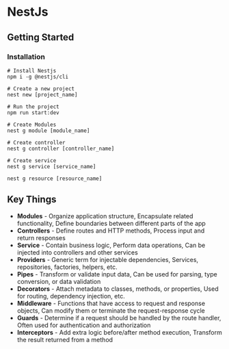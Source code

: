 # NestJs
## Getting Started

### Installation
```
# Install Nestjs
npm i -g @nestjs/cli

# Create a new project
nest new [project_name]

# Run the project
npm run start:dev

# Create Modules
nest g module [module_name]

# Create controller
nest g controller [controller_name]

# Create service
nest g service [service_name]

nest g resource [resource_name]
```

## Key Things
- **Modules** - Organize application structure, Encapsulate related functionality, Define boundaries between different parts of the app 
- **Controllers** - Define routes and HTTP methods, Process input and return responses 
- **Service** - Contain business logic, Perform data operations, Can be injected into controllers and other services
- **Providers** - Generic term for injectable dependencies, Services, repositories, factories, helpers, etc.
- **Pipes** - Transform or validate input data, Can be used for parsing, type conversion, or data validation
- **Decorators** - Attach metadata to classes, methods, or properties, Used for routing, dependency injection, etc.
- **Middleware** - Functions that have access to request and response objects, Can modify them or terminate the request-response cycle
- **Guards** - Determine if a request should be handled by the route handler, Often used for authentication and authorization
- **Interceptors** - Add extra logic before/after method execution, Transform the result returned from a method